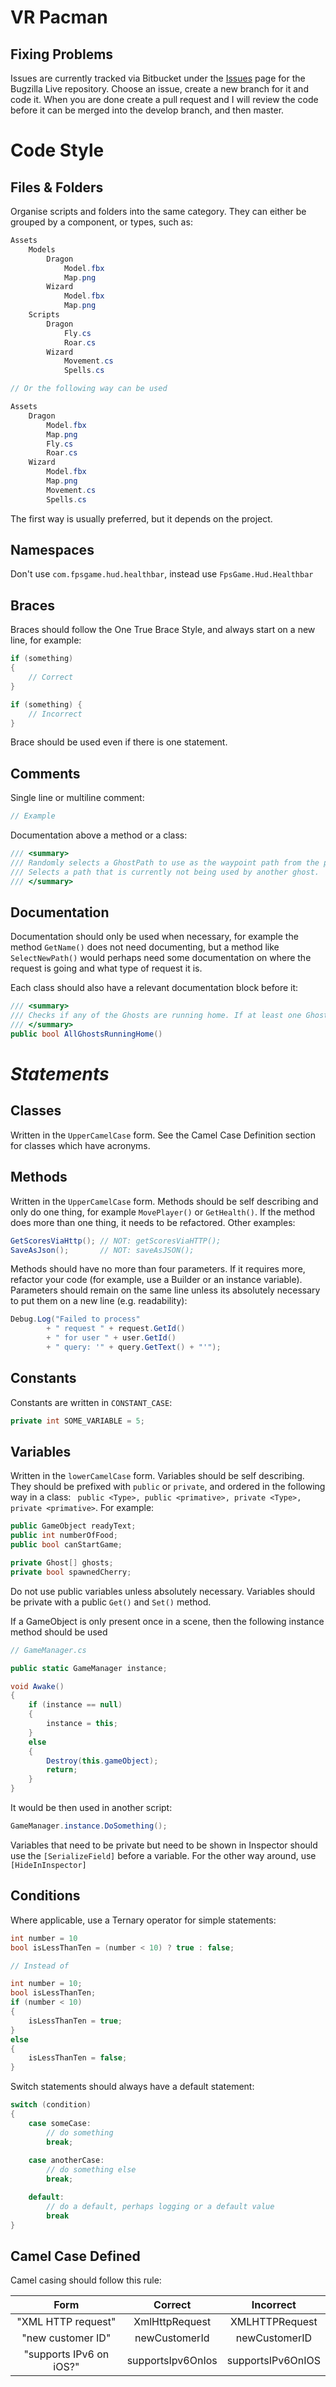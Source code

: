 # VR Pacman

## Fixing Problems

Issues are currently tracked via Bitbucket under the [Issues](https://github.com/iamtomhewitt/bugzilla-live/issues) page for the Bugzilla Live repository. 
Choose an issue, create a new branch for it and code it.
When you are done create a pull request and I will review the code before it can be merged into the develop branch, and then master.

# Code Style

## Files & Folders
Organise scripts and folders into the same category. They can either be grouped by a component, or types, such as: 

```c#
Assets
    Models
        Dragon
            Model.fbx
            Map.png
        Wizard
            Model.fbx
            Map.png
    Scripts
        Dragon
            Fly.cs
            Roar.cs
        Wizard
            Movement.cs
            Spells.cs

// Or the following way can be used

Assets
    Dragon
        Model.fbx
        Map.png
        Fly.cs
        Roar.cs
    Wizard
        Model.fbx
        Map.png
        Movement.cs
        Spells.cs
```
The first way is usually preferred, but it depends on the project.

## Namespaces

Don't use ```com.fpsgame.hud.healthbar```, instead use ```FpsGame.Hud.Healthbar```

## Braces

Braces should follow the One True Brace Style, and always start on a new line, for example: 

```c#
if (something)
{
    // Correct
}

if (something) {
    // Incorrect
}
```
Brace should be used even if there is one statement.

## Comments

Single line or multiline comment: 

```c# 
// Example
```

Documentation above a method or a class:

```c#
/// <summary>
/// Randomly selects a GhostPath to use as the waypoint path from the paths in the scene.
/// Selects a path that is currently not being used by another ghost.
/// </summary>
```

## Documentation

Documentation should only be used when necessary, for example the method ```GetName()``` does not need documenting, but a method like ```SelectNewPath()``` would perhaps need some documentation on where the request is going and what type of request it is.

Each class should also have a relevant documentation block before it:

```c#
/// <summary>
/// Checks if any of the Ghosts are running home. If at least one Ghost is running home this method returns true.
/// </summary>
public bool AllGhostsRunningHome()
```

# *Statements*

## Classes

Written in the ```UpperCamelCase``` form.
See the Camel Case Definition section for classes which have acronyms. 

## Methods

Written in the ```UpperCamelCase``` form. Methods should be self describing and only do one thing, for example ```MovePlayer()``` or ```GetHealth()```. If the method does more than one thing, it needs to be refactored.
Other examples:
    
```c#
GetScoresViaHttp(); // NOT: getScoresViaHTTP();
SaveAsJson();       // NOT: saveAsJSON();
```

Methods should have no more than four parameters. If it requires more, refactor your code (for example, use a Builder or an instance variable).
Parameters should remain on the same line unless its absolutely necessary to put them on a new line (e.g. readability):  

```c#
Debug.Log("Failed to process"
        + " request " + request.GetId()
        + " for user " + user.GetId()
        + " query: '" + query.GetText() + "'");
```

## Constants

Constants are written in ```CONSTANT_CASE```: 

```c# 
private int SOME_VARIABLE = 5;
```

## Variables

Written in the ```lowerCamelCase``` form. Variables should be self describing. They should be prefixed with ```public``` or ```private```, and ordered in the following way in a class: ``` public <Type>, public <primative>, private <Type>, private <primative>```. For example:

```c#
public GameObject readyText;
public int numberOfFood;
public bool canStartGame;

private Ghost[] ghosts;
private bool spawnedCherry;
```

Do not use public variables unless absolutely necessary. Variables should be private with a public ```Get()``` and ```Set()``` method.

If a GameObject is only present once in a scene, then the following instance method should be used

```c#
// GameManager.cs

public static GameManager instance;

void Awake()
{
    if (instance == null)
    {
        instance = this;
    }
    else
    {
        Destroy(this.gameObject);
        return;
    }
}
```
It would be then used in another script:
```c#
GameManager.instance.DoSomething();
```

Variables that need to be private but need to be shown in Inspector should use the ```[SerializeField]``` before a variable. For the other way around, use ```[HideInInspector]```

## Conditions

Where applicable, use a Ternary operator for simple statements:

```c#
int number = 10
bool isLessThanTen = (number < 10) ? true : false; 

// Instead of

int number = 10;
bool isLessThanTen;
if (number < 10)
{
    isLessThanTen = true;
}
else
{
    isLessThanTen = false;
}
```

Switch statements should always have a default statement:

```c#
switch (condition)
{
    case someCase:
        // do something
        break;
    
    case anotherCase:
        // do something else
        break;

    default:
        // do a default, perhaps logging or a default value
        break
}
```

## Camel Case Defined

Camel casing should follow this rule:

|           Form          |      Correct      |     Incorrect     |
|:-----------------------:|:-----------------:|:-----------------:|
| "XML HTTP request"      | XmlHttpRequest    | XMLHTTPRequest    |
| "new customer ID"       | newCustomerId     | newCustomerID     |
| "supports IPv6 on iOS?" | supportsIpv6OnIos | supportsIPv6OnIOS |